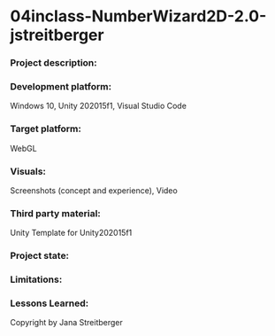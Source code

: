 # 04inclass-NumberWizard2D-2.0-jstreitberger

### Project description: 

### Development platform: 
Windows 10, Unity 202015f1, Visual Studio Code

### Target platform: 
WebGL

### Visuals: 
Screenshots (concept and experience), Video


### Third party material: 
Unity Template for Unity202015f1 

### Project state:  

### Limitations: 

### Lessons Learned: 

Copyright by Jana Streitberger
